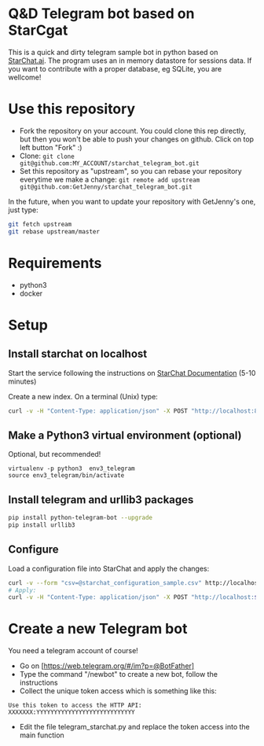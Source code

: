 # Q&D Telegram bot based on StarCgat

This is a quick and dirty telegram sample bot in python based on [StarChat.ai](http://starchat.ai). The program uses an in memory datastore for sessions data. If you want to contribute with a proper database, eg SQLite, you are wellcome!

# Use this repository

* Fork the repository on your account. You could clone this rep directly, but then you won't be able to push your changes on github. Click on top left button "Fork" :)
* Clone: `git clone git@github.com:MY_ACCOUNT/starchat_telegram_bot.git`
* Set this repository as "upstream", so you can rebase your repository everytime we make a change: `git remote add upstream  git@github.com:GetJenny/starchat_telegram_bot.git`

In the future, when you want to update your repository with GetJenny's one, just type: 

```bash
git fetch upstream
git rebase upstream/master
```

# Requirements

* python3
* docker

# Setup

## Install starchat on localhost

Start the service following the instructions on [StarChat Documentation](https://getjenny.github.io/starchat-doc/#setup-with-docker-recommended) (5-10 minutes)

Create a new index. On a terminal (Unix) type:

```bash
curl -v -H "Content-Type: application/json" -X POST "http://localhost:8888/index_management/create"
```

## Make a Python3 virtual environment (optional)

Optional, but recommended!

```
virtualenv -p python3  env3_telegram
source env3_telegram/bin/activate
```

## Install telegram and urllib3 packages

```bash
pip install python-telegram-bot --upgrade
pip install urllib3
```

## Configure

Load a configuration file into StarChat and apply the changes:


```bash
curl -v --form "csv=@starchat_configuration_sample.csv" http://localhost:8888/decisiontable_upload_csv
# Apply:
curl -v -H "Content-Type: application/json" -X POST "http://localhost:${PORT}/decisiontable_analyzer"
```

# Create a new Telegram bot

You need a telegram account of course!

* Go on [https://web.telegram.org/#/im?p=@BotFather]
* Type the command "/newbot" to create a new bot, follow the instructions
* Collect the unique token access which is something like this:

```
Use this token to access the HTTP API: XXXXXXX:YYYYYYYYYYYYYYYYYYYYYYYYYYYY
````

* Edit the file telegram_starchat.py and replace the token access into the main function


